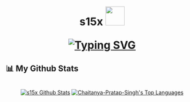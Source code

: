 <h1 align="center"><b>s15x </b><img src="https://media.discordapp.net/attachments/662342214348701755/1042162262389039246/s15newpfpwhite.png?width=676&height=300" width="50"</h1>
  
 <p align="center">
<a href="https://git.io/typing-svg"><img src="https://readme-typing-svg.herokuapp.com?font=Fira+Code&weight=700&size=30&duration=6000&pause=1000&color=FFFFFF&center=true&width=435&lines=______" alt="Typing SVG" /></a>
</p>

## 📊 My Github Stats
  <p align="center">
  <br/>
    <a href="https://github.com/s15x/github-readme-stats"><img alt="s15x Github Stats" src="https://github-readme-stats.vercel.app/api?username=s15x&show_icons=true&count_private=true&theme=react&hide_border=true&bg_color=0D1117" /></a>
  <a href="https://github.com/Chaitanya-Pratap-Singh/github-readme-stats"><img alt="Chaitanya-Pratap-Singh's Top Languages" src="https://github-readme-stats.vercel.app/api/top-langs/?username=s15x&langs_count=8&count_private=true&layout=compact&theme=react&hide_border=true&bg_color=0D1117" /></a>
  <br/>
</p>
 

